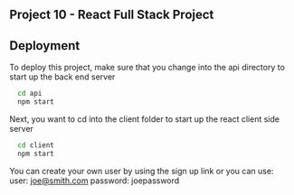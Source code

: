 ## Project 10 - React Full Stack Project

## Deployment

To deploy this project, make sure that you change into the api directory to start up the back end server

```bash
  cd api
  npm start
```

Next, you want to cd into the client folder to start up the react client side server

```bash
  cd client
  npm start
```

You can create your own user by using the sign up link or you can use:
user: joe@smith.com
password: joepassword

